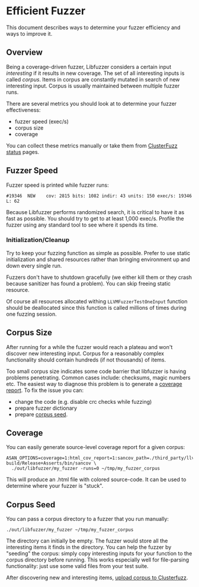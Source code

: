 # Efficient Fuzzer

This document describes ways to determine your fuzzer efficiency and ways 
to improve it.

## Overview

Being a coverage-driven fuzzer, Libfuzzer considers a certain input *interesting*
if it results in new coverage. The set of all interesting inputs is called 
*corpus*. 
Items in corpus are constantly mutated in search of new interesting input.
Corpus is usually maintained between multiple fuzzer runs.

There are several metrics you should look at to determine your fuzzer effectiveness:

* fuzzer speed (exec/s)
* corpus size
* coverage

You can collect these metrics manually or take them from [ClusterFuzz status]
pages.

## Fuzzer Speed

Fuzzer speed is printed while fuzzer runs:

```
#19346  NEW    cov: 2815 bits: 1082 indir: 43 units: 150 exec/s: 19346 L: 62
```

Because Libfuzzer performs randomized search, it is critical to have it as fast
as possible. You should try to get to at least 1,000 exec/s. Profile the fuzzer
using any standard tool to see where it spends its time.

### Initialization/Cleanup

Try to keep your fuzzing function as simple as possible. Prefer to use static
initialization and shared resources rather than bringing environment up and down
every single run.

Fuzzers don't have to shutdown gracefully (we either kill them or they crash
because sanitizer has found a problem). You can skip freeing static resource.

Of course all resources allocated withing `LLVMFuzzerTestOneInput` function
should be deallocated since this function is called millions of times during
one fuzzing session.


## Corpus Size

After running for a while the fuzzer would reach a plateau and won't discover
new interesting input. Corpus for a reasonably complex functionality
should contain hundreds (if not thousands) of items.

Too small corpus size indicates some code barrier that
libfuzzer is having problems penetrating. Common cases include: checksums,
magic numbers etc. The easiest way to diagnose this problem is to generate a 
[coverage report](#Coverage). To fix the issue you can:

* change the code (e.g. disable crc checks while fuzzing)
* prepare fuzzer dictionary
* prepare [corpus seed](#Corpus-Seed).

## Coverage

You can easily generate source-level coverage report for a given corpus:

```
ASAN_OPTIONS=coverage=1:html_cov_report=1:sancov_path=./third_party/llvm-build/Release+Asserts/bin/sancov \
  ./out/libfuzzer/my_fuzzer -runs=0 ~/tmp/my_fuzzer_corpus
```

This will produce an .html file with colored source-code. It can be used to
determine where your fuzzer is "stuck".

## Corpus Seed

You can pass a corpus directory to a fuzzer that you run manually:

```
./out/libfuzzer/my_fuzzer ~/tmp/my_fuzzer_corpus
```

The directory can initially be empty. The fuzzer would store all the interesting
items it finds in the directory. You can help the fuzzer by "seeding" the corpus:
simply copy interesting inputs for your function to the corpus directory before
running. This works especially well for file-parsing functionality: just
use some valid files from your test suite.

After discovering new and interesting items, [upload corpus to Clusterfuzz].


[ClusterFuzz status]: ./clusterfuzz.md#Fuzzer-Status
[upload corpus to Clusterfuzz]: ./clusterfuzz.md#Upload-Corpus
